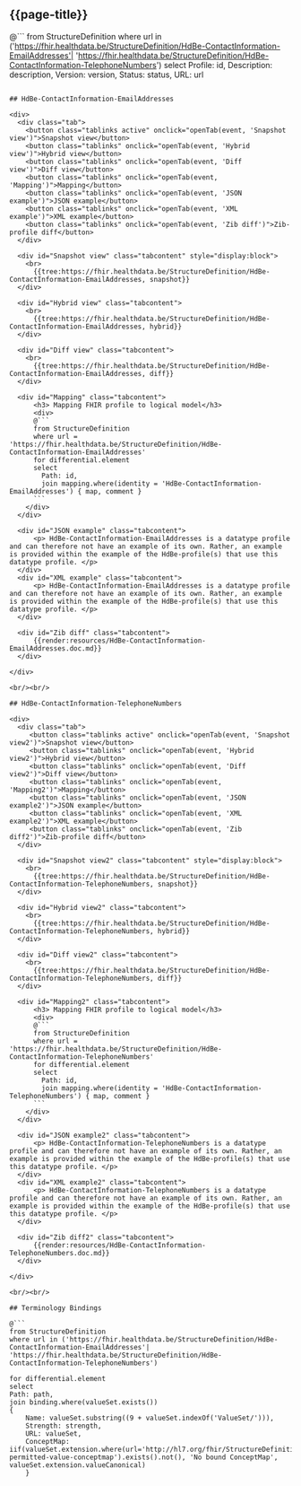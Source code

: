 ## {{page-title}}

@```
from StructureDefinition
where url in ('https://fhir.healthdata.be/StructureDefinition/HdBe-ContactInformation-EmailAddresses'| 'https://fhir.healthdata.be/StructureDefinition/HdBe-ContactInformation-TelephoneNumbers')
select 
Profile: id,
Description: description,
Version: version,
Status: status,
URL: url
```

## HdBe-ContactInformation-EmailAddresses

<div>
  <div class="tab">
    <button class="tablinks active" onclick="openTab(event, 'Snapshot view')">Snapshot view</button>
    <button class="tablinks" onclick="openTab(event, 'Hybrid view')">Hybrid view</button>
    <button class="tablinks" onclick="openTab(event, 'Diff view')">Diff view</button>
    <button class="tablinks" onclick="openTab(event, 'Mapping')">Mapping</button>
    <button class="tablinks" onclick="openTab(event, 'JSON example')">JSON example</button>
    <button class="tablinks" onclick="openTab(event, 'XML example')">XML example</button>
    <button class="tablinks" onclick="openTab(event, 'Zib diff')">Zib-profile diff</button>
  </div>

  <div id="Snapshot view" class="tabcontent" style="display:block">
    <br>
      {{tree:https://fhir.healthdata.be/StructureDefinition/HdBe-ContactInformation-EmailAddresses, snapshot}}
  </div>

  <div id="Hybrid view" class="tabcontent">
    <br>
      {{tree:https://fhir.healthdata.be/StructureDefinition/HdBe-ContactInformation-EmailAddresses, hybrid}}
  </div>

  <div id="Diff view" class="tabcontent">
    <br>
      {{tree:https://fhir.healthdata.be/StructureDefinition/HdBe-ContactInformation-EmailAddresses, diff}}
  </div>

  <div id="Mapping" class="tabcontent">      
      <h3> Mapping FHIR profile to logical model</h3>
      <div>
      @```
      from StructureDefinition
      where url = 'https://fhir.healthdata.be/StructureDefinition/HdBe-ContactInformation-EmailAddresses'
      for differential.element 
      select 
        Path: id,
        join mapping.where(identity = 'HdBe-ContactInformation-EmailAddresses') { map, comment }
      ```
    </div>
  </div>

  <div id="JSON example" class="tabcontent">
      <p> HdBe-ContactInformation-EmailAddresses is a datatype profile and can therefore not have an example of its own. Rather, an example is provided within the example of the HdBe-profile(s) that use this datatype profile. </p>
  </div>
  <div id="XML example" class="tabcontent">
      <p> HdBe-ContactInformation-EmailAddresses is a datatype profile and can therefore not have an example of its own. Rather, an example is provided within the example of the HdBe-profile(s) that use this datatype profile. </p>
  </div>

  <div id="Zib diff" class="tabcontent">
      {{render:resources/HdBe-ContactInformation-EmailAddresses.doc.md}}
  </div>

</div>

<br/><br/> 

## HdBe-ContactInformation-TelephoneNumbers

<div>
  <div class="tab">
     <button class="tablinks active" onclick="openTab(event, 'Snapshot view2')">Snapshot view</button>
     <button class="tablinks" onclick="openTab(event, 'Hybrid view2')">Hybrid view</button>
     <button class="tablinks" onclick="openTab(event, 'Diff view2')">Diff view</button>
     <button class="tablinks" onclick="openTab(event, 'Mapping2')">Mapping</button>
     <button class="tablinks" onclick="openTab(event, 'JSON example2')">JSON example</button>
     <button class="tablinks" onclick="openTab(event, 'XML example2')">XML example</button>
     <button class="tablinks" onclick="openTab(event, 'Zib diff2')">Zib-profile diff</button>
  </div>

  <div id="Snapshot view2" class="tabcontent" style="display:block">
    <br>
      {{tree:https://fhir.healthdata.be/StructureDefinition/HdBe-ContactInformation-TelephoneNumbers, snapshot}}
  </div>

  <div id="Hybrid view2" class="tabcontent">
    <br>
      {{tree:https://fhir.healthdata.be/StructureDefinition/HdBe-ContactInformation-TelephoneNumbers, hybrid}}
  </div>

  <div id="Diff view2" class="tabcontent">
    <br>
      {{tree:https://fhir.healthdata.be/StructureDefinition/HdBe-ContactInformation-TelephoneNumbers, diff}}
  </div>

  <div id="Mapping2" class="tabcontent">      
      <h3> Mapping FHIR profile to logical model</h3>
      <div>
      @```
      from StructureDefinition
      where url = 'https://fhir.healthdata.be/StructureDefinition/HdBe-ContactInformation-TelephoneNumbers'
      for differential.element 
      select 
        Path: id,
        join mapping.where(identity = 'HdBe-ContactInformation-TelephoneNumbers') { map, comment }
      ```
    </div>
  </div>

  <div id="JSON example2" class="tabcontent">
      <p> HdBe-ContactInformation-TelephoneNumbers is a datatype profile and can therefore not have an example of its own. Rather, an example is provided within the example of the HdBe-profile(s) that use this datatype profile. </p>
  </div>
  <div id="XML example2" class="tabcontent">
      <p> HdBe-ContactInformation-TelephoneNumbers is a datatype profile and can therefore not have an example of its own. Rather, an example is provided within the example of the HdBe-profile(s) that use this datatype profile. </p>
  </div>

  <div id="Zib diff2" class="tabcontent">
      {{render:resources/HdBe-ContactInformation-TelephoneNumbers.doc.md}}
  </div>

</div>

<br/><br/> 

## Terminology Bindings

@```
from StructureDefinition
where url in ('https://fhir.healthdata.be/StructureDefinition/HdBe-ContactInformation-EmailAddresses'| 'https://fhir.healthdata.be/StructureDefinition/HdBe-ContactInformation-TelephoneNumbers')

for differential.element
select
Path: path,
join binding.where(valueSet.exists())
{
	Name: valueSet.substring((9 + valueSet.indexOf('ValueSet/'))),
	Strength: strength,
	URL: valueSet,
	ConceptMap: iif(valueSet.extension.where(url='http://hl7.org/fhir/StructureDefinition/11179-permitted-value-conceptmap').exists().not(), 'No bound ConceptMap', valueSet.extension.valueCanonical)
	}
```  